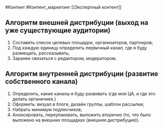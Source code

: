 #Контент #Контент_маркетинг 
[[Экспертный контент]]

## Алгоритм внешней дистрибуции (выход на уже существующие аудитории)
1. Составить список целевых площадок, организаторов, партнеров;
2. Под каждую единицу определить первичный канал, где я буду размещать, рассказывать;
3. Заранее связаться с редактором, модератором.

## Алгоритм внутренней дистрибуции (развитие собственного канала)
1. Определить, какие каналы я буду развивать (где моя ЦА, и где это делать органичнее.)
2. Оформить: визуал в блоге, дизайн группы, шаблон рассылки;
3. Набрать минимум подписчиков;
4. Анонсировать, переупаковать, выложить вторично (то, что было выложено на внешних площадках (внешняя дистрибуция)).